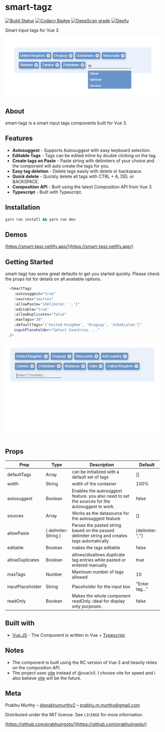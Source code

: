 # smart-tagz

<!-- [![NPM Version][npm-image]][npm-url]-->
<!-- [![Downloads Stats][npm-downloads]][npm-url] -->
[![Build Status](https://dev.azure.com/prabhummurthy/smart-tagz/_apis/build/status/prabhuignoto.smart-tagz?branchName=master)](https://dev.azure.com/prabhummurthy/smart-tagz/_build/latest?definitionId=4&branchName=master)
[![Codacy Badge](https://app.codacy.com/project/badge/Grade/ece87afeb05c431fa375a8b98223290d)](https://www.codacy.com/manual/prabhuignoto/smart-tagz?utm_source=github.com&amp;utm_medium=referral&amp;utm_content=prabhuignoto/smart-tagz&amp;utm_campaign=Badge_Grade)
[![DeepScan grade](https://deepscan.io/api/teams/10074/projects/13324/branches/220204/badge/grade.svg)](https://deepscan.io/dashboard#view=project&tid=10074&pid=13324&bid=220204)
[![Depfu](https://badges.depfu.com/badges/d21407f97842c6a8247d973f016cea62/overview.svg)](https://depfu.com/github/prabhuignoto/boxd?project_id=13611)

Smart input tags for Vue 3

![app-home](app-home.png)

## About

smart-tagz is a smart input tags components built for Vue 3.

## Features

- **Autosuggest** - Supports Autosuggest with easy keyboard selection.
- **Editable Tags** - Tags can be edited inline by double clicking on the tag. 
- **Create tags on Paste** - Paste string with delimiters of your choice and the component will auto create the tags for you.
- **Easy tag deletion** - Delete tags easily with delete or backspace.
- **Quick delete** - Quickly delete all tags with CTRL + A, DEL or BACKSPACE.
- **Composition API** - Built using the latest Composition API from Vue 3.
- **Typescript** - Built with Typescript.

## Installation

```sh
yarn run install && yarn run dev
```

## Demos

[https://smart-tagz.netlify.app/](https://smart-tagz.netlify.app/)

## Getting Started

smart-tagz has some great defaults to get you started quickly. Please check the props list for details on all available options.

```sh
  <SmartTagz
    :autosuggest="true"
    :sources="sources"
    :allowPaste="{delimiter: ','}"
    :editable="true"
    :allowDuplicates="false"
    :maxTags="20"
    :defaultTags="['United Kingdom', 'Uruguay', 'Uzbekistan']"
    inputPlaceholder="Select Countries ..."
  />
```

![demo](demo.gif)

## Props

| Prop             | Type                  | Description                                                                                    | Default          |
| ---------------- | --------------------- | ---------------------------------------------------------------------------------------------- | ---------------- |
| defaultTags      | Array                 | can be initialized with a default set of tags                                                  | []               |
| width            | String                | width of the container                                                                         | 100%             |
| autosuggest      | Boolean               | Enables the autosuggest feature. you also need to set the sources for the autosuggest to work. | false            |
| sources          | Array                 | Works  as the datasource for the autosuggest feature                                           | []               |
| allowPaste       | { delimiter: String } | Parses the pasted string based on the passed delimiter string and creates tags automatically   | {delimiter: ","} |
| editable         | Boolean               | makes the tags editable                                                                        | false            |
| allowDuplicates  | Boolean               | allows/disallows duplicate tag entries while pasted or entered manually                        | true             |
| maxTags          | Number                | Maximum number of tags allowed                                                                 | 10               |
| inputPlaceholder | String                | Placeholder for the input box                                                                  | "Enter tag..."   |
| readOnly         | Boolean               | Makes the whole component readOnly. ideal for display only purposes.                          | false            |

## Built with

- [Vue.JS](vue) - The Component is written in Vue + [Typescript](typescript).

## Notes

- The component is built using the RC version of Vue 3 and heavily relies on the composition API.
- The project uses [vite](vite) instead of @vue/cli. I choose vite for speed and i also believe [vite](vite) will be the future.

## Meta

Prabhu Murthy – [@prabhumurthy2](https://twitter.com/prabhumurthy2) – prabhu.m.murthy@gmail.com

Distributed under the MIT license. See `LICENSE` for more information.

[https://github.com/prabhuingoto/](https://github.com/prabhuingoto/)

<!-- Markdown link & img dfn's -->

[vue]: https://vuejs.org
[typescript]: https://typescriptlang.org
[vite]: https://github.com/vitejs/vite